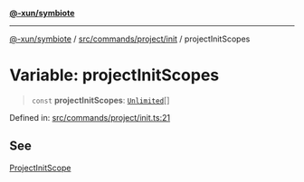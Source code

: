 [**@-xun/symbiote**](../../../../../README.md)

***

[@-xun/symbiote](../../../../../README.md) / [src/commands/project/init](../README.md) / projectInitScopes

# Variable: projectInitScopes

> `const` **projectInitScopes**: [`Unlimited`](../../../../configure/enumerations/UnlimitedGlobalScope.md#unlimited)[]

Defined in: [src/commands/project/init.ts:21](https://github.com/Xunnamius/symbiote/blob/0855f0d5d62e664369271e18eb03d2b348113c71/src/commands/project/init.ts#L21)

## See

[ProjectInitScope](../../../../configure/enumerations/UnlimitedGlobalScope.md)
